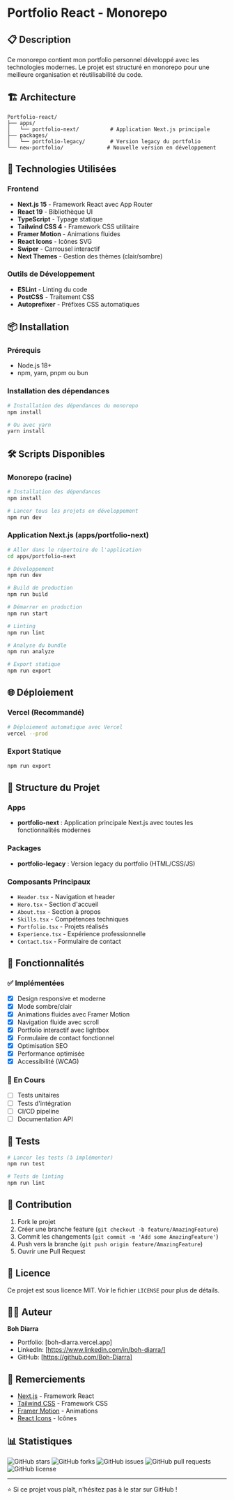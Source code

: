 # Portfolio React - Monorepo

## 📋 Description

Ce monorepo contient mon portfolio personnel développé avec les technologies modernes. Le projet est structuré en monorepo pour une meilleure organisation et réutilisabilité du code.

## 🏗️ Architecture

```
Portfolio-react/
├── apps/
│   └── portfolio-next/          # Application Next.js principale
├── packages/
│   └── portfolio-legacy/        # Version legacy du portfolio
└── new-portfolio/              # Nouvelle version en développement
```

## 🚀 Technologies Utilisées

### Frontend
- **Next.js 15** - Framework React avec App Router
- **React 19** - Bibliothèque UI
- **TypeScript** - Typage statique
- **Tailwind CSS 4** - Framework CSS utilitaire
- **Framer Motion** - Animations fluides
- **React Icons** - Icônes SVG
- **Swiper** - Carrousel interactif
- **Next Themes** - Gestion des thèmes (clair/sombre)

### Outils de Développement
- **ESLint** - Linting du code
- **PostCSS** - Traitement CSS
- **Autoprefixer** - Préfixes CSS automatiques

## 📦 Installation

### Prérequis
- Node.js 18+ 
- npm, yarn, pnpm ou bun

### Installation des dépendances

```bash
# Installation des dépendances du monorepo
npm install

# Ou avec yarn
yarn install
```

## 🛠️ Scripts Disponibles

### Monorepo (racine)
```bash
# Installation des dépendances
npm install

# Lancer tous les projets en développement
npm run dev
```

### Application Next.js (apps/portfolio-next)
```bash
# Aller dans le répertoire de l'application
cd apps/portfolio-next

# Développement
npm run dev

# Build de production
npm run build

# Démarrer en production
npm run start

# Linting
npm run lint

# Analyse du bundle
npm run analyze

# Export statique
npm run export
```

## 🌐 Déploiement

### Vercel (Recommandé)
```bash
# Déploiement automatique avec Vercel
vercel --prod
```

### Export Statique
```bash
npm run export
```

## 📁 Structure du Projet

### Apps
- **portfolio-next** : Application principale Next.js avec toutes les fonctionnalités modernes

### Packages
- **portfolio-legacy** : Version legacy du portfolio (HTML/CSS/JS)

### Composants Principaux
- `Header.tsx` - Navigation et header
- `Hero.tsx` - Section d'accueil
- `About.tsx` - Section à propos
- `Skills.tsx` - Compétences techniques
- `Portfolio.tsx` - Projets réalisés
- `Experience.tsx` - Expérience professionnelle
- `Contact.tsx` - Formulaire de contact

## 🎨 Fonctionnalités

### ✅ Implémentées
- [x] Design responsive et moderne
- [x] Mode sombre/clair
- [x] Animations fluides avec Framer Motion
- [x] Navigation fluide avec scroll
- [x] Portfolio interactif avec lightbox
- [x] Formulaire de contact fonctionnel
- [x] Optimisation SEO
- [x] Performance optimisée
- [x] Accessibilité (WCAG)

### 🔄 En Cours
- [ ] Tests unitaires
- [ ] Tests d'intégration
- [ ] CI/CD pipeline
- [ ] Documentation API

## 🧪 Tests

```bash
# Lancer les tests (à implémenter)
npm run test

# Tests de linting
npm run lint
```

## 📝 Contribution

1. Fork le projet
2. Créer une branche feature (`git checkout -b feature/AmazingFeature`)
3. Commit les changements (`git commit -m 'Add some AmazingFeature'`)
4. Push vers la branche (`git push origin feature/AmazingFeature`)
5. Ouvrir une Pull Request

## 📄 Licence

Ce projet est sous licence MIT. Voir le fichier `LICENSE` pour plus de détails.

## 👨‍💻 Auteur

**Boh Diarra**
- Portfolio: [boh-diarra.vercel.app]
- LinkedIn: [https://www.linkedin.com/in/boh-diarra/]
- GitHub: [https://github.com/Boh-Diarra]

## 🙏 Remerciements

- [Next.js](https://nextjs.org/) - Framework React
- [Tailwind CSS](https://tailwindcss.com/) - Framework CSS
- [Framer Motion](https://www.framer.com/motion/) - Animations
- [React Icons](https://react-icons.github.io/react-icons/) - Icônes

## 📊 Statistiques

![GitHub stars](https://img.shields.io/github/stars/Boh-Diarra/portfolio-react)
![GitHub forks](https://img.shields.io/github/forks/Boh-Diarra/portfolio-react)
![GitHub issues](https://img.shields.io/github/issues/Boh-Diarra/portfolio-react)
![GitHub pull requests](https://img.shields.io/github/issues-pr/Boh-Diarra/portfolio-react)
![GitHub license](https://img.shields.io/github/license/Boh-Diarra/portfolio-react)

---

⭐ Si ce projet vous plaît, n'hésitez pas à le star sur GitHub ! 